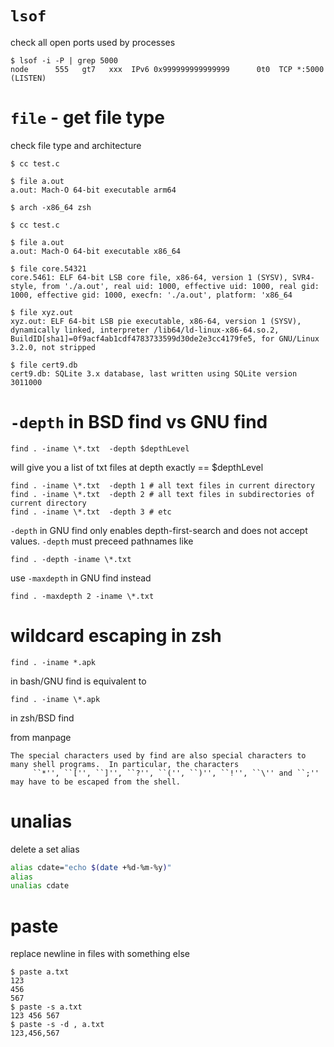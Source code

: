 # `lsof`

check all open ports used by processes

```
$ lsof -i -P | grep 5000
node      555   gt7   xxx  IPv6 0x999999999999999      0t0  TCP *:5000 (LISTEN)
```

# `file` - get file type

check file type and architecture

```
$ cc test.c

$ file a.out
a.out: Mach-O 64-bit executable arm64

$ arch -x86_64 zsh

$ cc test.c

$ file a.out
a.out: Mach-O 64-bit executable x86_64
```

```
$ file core.54321
core.5461: ELF 64-bit LSB core file, x86-64, version 1 (SYSV), SVR4-style, from './a.out', real uid: 1000, effective uid: 1000, real gid: 1000, effective gid: 1000, execfn: './a.out', platform: 'x86_64

$ file xyz.out 
xyz.out: ELF 64-bit LSB pie executable, x86-64, version 1 (SYSV), dynamically linked, interpreter /lib64/ld-linux-x86-64.so.2, BuildID[sha1]=0f9acf4ab1cdf4783733599d30de2e3cc4179fe5, for GNU/Linux 3.2.0, not stripped

$ file cert9.db 
cert9.db: SQLite 3.x database, last written using SQLite version 3011000
```

# `-depth` in BSD find vs GNU find

```
find . -iname \*.txt  -depth $depthLevel
```

will give you a list of txt files at depth exactly == $depthLevel

```
find . -iname \*.txt  -depth 1 # all text files in current directory
find . -iname \*.txt  -depth 2 # all text files in subdirectories of current directory
find . -iname \*.txt  -depth 3 # etc
```

`-depth` in GNU find only enables depth-first-search and does not accept values. `-depth` must preceed pathnames like

`find . -depth -iname \*.txt`

use `-maxdepth` in GNU find instead 

`find . -maxdepth 2 -iname \*.txt`

# wildcard escaping in zsh

```
find . -iname *.apk
```

in bash/GNU find is equivalent to

```
find . -iname \*.apk
```
in zsh/BSD find

from manpage
```
The special characters used by find are also special characters to many shell programs.  In particular, the characters
     ``*'', ``['', ``]'', ``?'', ``('', ``)'', ``!'', ``\'' and ``;'' may have to be escaped from the shell.
```

# unalias

delete a set alias

```sh
alias cdate="echo $(date +%d-%m-%y)"
alias
unalias cdate
```

# paste

replace newline in files with something else

```
$ paste a.txt
123
456
567
$ paste -s a.txt
123	456	567
$ paste -s -d , a.txt
123,456,567
```
